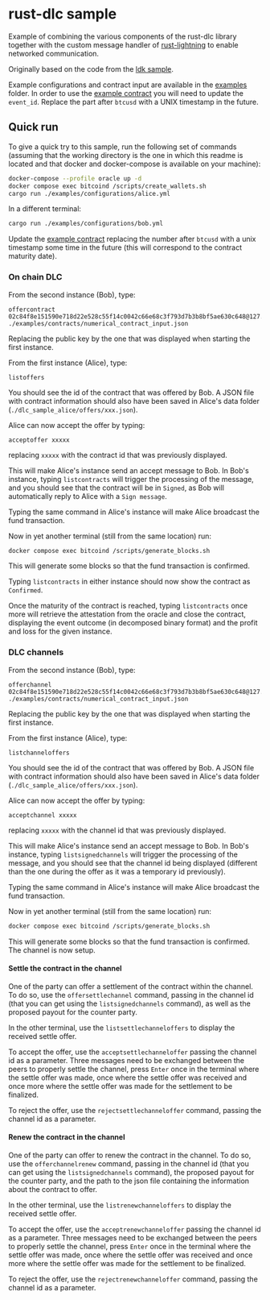 # rust-dlc sample

Example of combining the various components of the rust-dlc library together with the custom message handler of [rust-lightning](https://github.com/rust-bitcoin/rust-lightning) to enable networked communication.

Originally based on the code from the [ldk sample](https://github.com/lightningdevkit/ldk-sample).

Example configurations and contract input are available in the [examples](./examples) folder.
In order to use the [example contract](./examples/contracts/numerical_contract_input.json) you will need to update the `event_id`.
Replace the part after `btcusd` with a UNIX timestamp in the future.


## Quick run

To give a quick try to this sample, run the following set of commands (assuming that the working directory is the one in which this readme is located and that docker and docker-compose is available on your machine):

```bash
docker-compose --profile oracle up -d
docker compose exec bitcoind /scripts/create_wallets.sh
cargo run ./examples/configurations/alice.yml
```

In a different terminal:
```bash
cargo run ./examples/configurations/bob.yml
```

Update the [example contract](./examples/contracts/numerical_contract_input.json#L82) replacing the number after `btcusd` with a unix timestamp some time in the future (this will correspond to the contract maturity date).

### On chain DLC

From the second instance (Bob), type:
```
offercontract 02c84f8e151590e718d22e528c55f14c0042c66e68c3f793d7b3b8bf5ae630c648@127.0.0.1:9000 ./examples/contracts/numerical_contract_input.json
```
Replacing the public key by the one that was displayed when starting the first instance.

From the first instance (Alice), type:
```
listoffers
```
You should see the id of the contract that was offered by Bob.
A JSON file with contract information should also have been saved in Alice's data folder (`./dlc_sample_alice/offers/xxx.json`).

Alice can now accept the offer by typing:
```
acceptoffer xxxxx
```
replacing `xxxxx` with the contract id that was previously displayed.

This will make Alice's instance send an accept message to Bob.
In Bob's instance, typing `listcontracts` will trigger the processing of the message, and you should see that the contract will be in `Signed`, as Bob will automatically reply to Alice with a `Sign message`.

Typing the same command in Alice's instance will make Alice broadcast the fund transaction.

Now in yet another terminal (still from the same location) run:
```bash
docker compose exec bitcoind /scripts/generate_blocks.sh
```

This will generate some blocks so that the fund transaction is confirmed.

Typing `listcontracts` in either instance should now show the contract as `Confirmed`.

Once the maturity of the contract is reached, typing `listcontracts` once more will retrieve the attestation from the oracle and close the contract, displaying the event outcome (in decomposed binary format) and the profit and loss for the given instance.

### DLC channels

From the second instance (Bob), type:
```
offerchannel 02c84f8e151590e718d22e528c55f14c0042c66e68c3f793d7b3b8bf5ae630c648@127.0.0.1:9000 ./examples/contracts/numerical_contract_input.json
```
Replacing the public key by the one that was displayed when starting the first instance.

From the first instance (Alice), type:
```
listchanneloffers
```
You should see the id of the contract that was offered by Bob.
A JSON file with contract information should also have been saved in Alice's data folder (`./dlc_sample_alice/offers/xxx.json`).

Alice can now accept the offer by typing:
```
acceptchannel xxxxx
```
replacing `xxxxx` with the channel id that was previously displayed.

This will make Alice's instance send an accept message to Bob.
In Bob's instance, typing `listsignedchannels` will trigger the processing of the message, and you should see that the channel id being displayed (different than the one during the offer as it was a temporary id previously).

Typing the same command in Alice's instance will make Alice broadcast the fund transaction.

Now in yet another terminal (still from the same location) run:
```bash
docker compose exec bitcoind /scripts/generate_blocks.sh
```

This will generate some blocks so that the fund transaction is confirmed.
The channel is now setup.

#### Settle the contract in the channel

One of the party can offer a settlement of the contract within the channel.
To do so, use the `offersettlechannel` command, passing in the channel id (that you can get using the `listsignedchannels` command), as well as the proposed payout for the counter party.

In the other terminal, use the `listsettlechanneloffers` to display the received settle offer.

To accept the offer, use the `acceptsettlechanneloffer` passing the channel id as a parameter.
Three messages need to be exchanged between the peers to properly settle the channel, press `Enter` once in the terminal where the settle offer was made, once where the settle offer was received and once more where the settle offer was made for the settlement to be finalized. 

To reject the offer, use the `rejectsettlechanneloffer` command, passing the channel id as a parameter.

#### Renew the contract in the channel

One of the party can offer to renew the contract in the channel.
To do so, use the `offerchannelrenew` command, passing in the channel id (that you can get using the `listsignedchannels` command), the proposed payout for the counter party, and the path to the json file containing the information about the contract to offer.

In the other terminal, use the `listrenewchanneloffers` to display the received settle offer.

To accept the offer, use the `acceptrenewchanneloffer` passing the channel id as a parameter.
Three messages need to be exchanged between the peers to properly settle the channel, press `Enter` once in the terminal where the settle offer was made, once where the settle offer was received and once more where the settle offer was made for the settlement to be finalized. 

To reject the offer, use the `rejectrenewchanneloffer` command, passing the channel id as a parameter.
